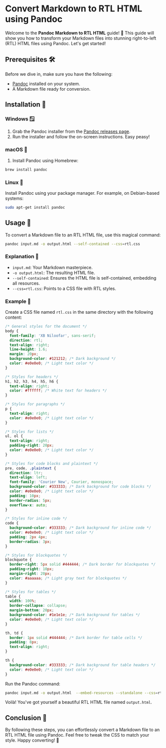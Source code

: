 # Convert Markdown to RTL HTML using Pandoc

Welcome to the **Pandoc Markdown to RTL HTML** guide! 🎉 This guide will show you how to transform your Markdown files into stunning right-to-left (RTL) HTML files using Pandoc. Let's get started!

## Prerequisites 🛠️

Before we dive in, make sure you have the following:

- [Pandoc](https://pandoc.org/installing.html) installed on your system.
- A Markdown file ready for conversion.

## Installation 🚀

### Windows 🪟

1. Grab the Pandoc installer from the [Pandoc releases page](https://github.com/jgm/pandoc/releases).
2. Run the installer and follow the on-screen instructions. Easy peasy!

### macOS 🍏

1. Install Pandoc using Homebrew:

  ```sh
  brew install pandoc
  ```

### Linux 🐧

Install Pandoc using your package manager. For example, on Debian-based systems:

```sh
sudo apt-get install pandoc
```

## Usage 🎨

To convert a Markdown file to an RTL HTML file, use this magical command:

```sh
pandoc input.md -o output.html --self-contained --css=rtl.css
```

### Explanation 📖

- `input.md`: Your Markdown masterpiece.
- `-o output.html`: The resulting HTML file.
- `--self-contained`: Ensures the HTML file is self-contained, embedding all resources.
- `--css=rtl.css`: Points to a CSS file with RTL styles.

### Example 📝

Create a CSS file named `rtl.css` in the same directory with the following content:

```css
/* General styles for the document */
body {
  font-family: 'XB Niloofar', sans-serif;
  direction: rtl;
  text-align: right;
  line-height: 1.6;
  margin: 20px;
  background-color: #121212; /* Dark background */
  color: #e0e0e0; /* Light text color */
}

/* Styles for headers */
h1, h2, h3, h4, h5, h6 {
  text-align: right;
  color: #ffffff; /* White text for headers */
}

/* Styles for paragraphs */
p {
  text-align: right;
  color: #e0e0e0; /* Light text color */
}

/* Styles for lists */
ul, ol {
  text-align: right;
  padding-right: 20px;
  color: #e0e0e0; /* Light text color */
}

/* Styles for code blocks and plaintext */
pre, code, .plaintext {
  direction: ltr;
  text-align: left;
  font-family: 'Courier New', Courier, monospace;
  background-color: #333333; /* Dark background for code blocks */
  color: #e0e0e0; /* Light text color */
  padding: 10px;
  border-radius: 5px;
  overflow-x: auto;
}

/* Styles for inline code */
code {
  background-color: #333333; /* Dark background for inline code */
  color: #e0e0e0; /* Light text color */
  padding: 2px 4px;
  border-radius: 3px;
}

/* Styles for blockquotes */
blockquote {
  border-right: 5px solid #444444; /* Dark border for blockquotes */
  padding-right: 10px;
  margin-right: 20px;
  color: #aaaaaa; /* Light gray text for blockquotes */
}

/* Styles for tables */
table {
  width: 100%;
  border-collapse: collapse;
  margin-bottom: 20px;
  background-color: #1e1e1e; /* Dark background for tables */
  color: #e0e0e0; /* Light text color */
}

th, td {
  border: 1px solid #444444; /* Dark border for table cells */
  padding: 8px;
  text-align: right;
}

th {
  background-color: #333333; /* Dark background for table headers */
  color: #e0e0e0; /* Light text color */
}
```

Run the Pandoc command:

```sh
pandoc input.md -o output.html  --embed-resources --standalone --css=rtl.css
```

Voilà! You've got yourself a beautiful RTL HTML file named `output.html`.

## Conclusion 🎉

By following these steps, you can effortlessly convert a Markdown file to an RTL HTML file using Pandoc. Feel free to tweak the CSS to match your style. Happy converting! 🚀
